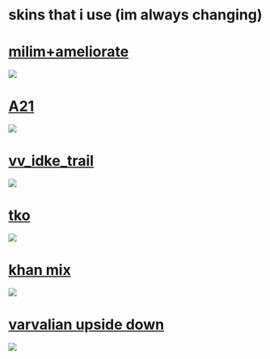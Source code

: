 

# skins that i use (im always changing)

# [milim+ameliorate](https://milinho.s-ul.eu/3Yw0XRRg)
![](https://osu.ppy.sh/ss/16148054/e785)

# [A21](https://drive.google.com/file/d/1dyGTu5rU7xprmYkIETI1AYmWqDuWHNkD/view?usp=sharing)
![](https://cdn.discordapp.com/attachments/745632745128067192/787696611308208148/unknown.png)

# [vv_idke_trail](https://milinho.s-ul.eu/02LGOaJq)
![](https://osu.ppy.sh/ss/16053829/cb28)

# [tko](https://drive.google.com/file/d/1Hcu6NvzaKJqPLZ3CKF7GSfJtfhK4QXKp/view?usp=sharing)
![](https://osu.ppy.sh/ss/15932770/f822)

# [khan mix](https://milinho.s-ul.eu/fU0Lz0QV)
![](https://osu.ppy.sh/ss/16022550/84e0)

# [varvalian upside down](https://milinho.s-ul.eu/eyp1w42V)
![](https://osu.ppy.sh/ss/16022556/39be)
